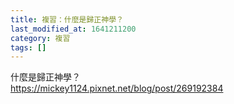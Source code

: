 ```yaml
---
title: 複習：什麼是歸正神學？
last_modified_at: 1641211200
category: 複習
tags: []
---
```


<p>什麼是歸正神學？<br>
<a href="https://mickey1124.pixnet.net/blog/post/269192384" target="_blank">https://mickey1124.pixnet.net/blog/post/269192384</a></p>

<p>&nbsp;</p>
